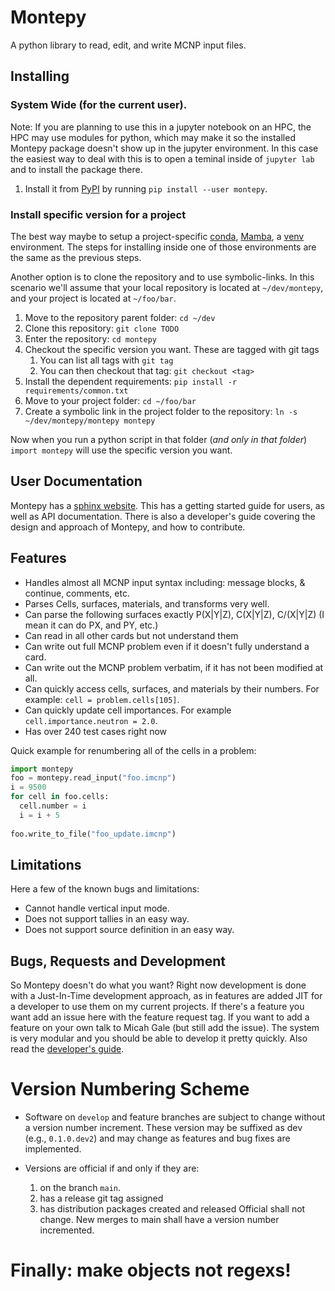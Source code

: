 # Montepy

A python library to read, edit, and write MCNP input files. 

## Installing


### System Wide (for the current user).

>>>
Note: If you are planning to use this in a jupyter notebook on an HPC, 
the HPC may use modules for python, which may make it so the installed Montepy package doesn't show up in the jupyter environment.
In this case the easiest way to deal with this is to open a teminal inside of `jupyter lab` and to install the package there.
>>>

1. Install it from [PyPI](https://pypi.org) by running `pip install --user montepy`.

### Install specific version for a project

The best way maybe to setup a project-specific [conda](https://docs.conda.io/projects/conda/en/latest/user-guide/tasks/manage-environments.html), 
[Mamba](https://mamba.readthedocs.io/en/latest/user_guide/concepts.html), 
a [venv](https://docs.python.org/3/library/venv.html) environment.
The steps for installing inside one of those environments are the same as the previous steps.

Another option is to clone the repository and to use symbolic-links. In this scenario we'll assume that your local
repository is located at `~/dev/montepy`, and your project is located at `~/foo/bar`. 

1. Move to the repository parent folder: `cd ~/dev`
1. Clone this repository: `git clone TODO` 
1. Enter the repository: `cd montepy`
1. Checkout the specific version you want. These are tagged with git tags
    1. You can list all tags with `git tag`
    1. You can then checkout that tag: `git checkout <tag>`
1. Install the dependent requirements: `pip install -r requirements/common.txt`
1. Move to your project folder: `cd ~/foo/bar`
1. Create a symbolic link in the project folder to the repository: `ln -s ~/dev/montepy/montepy montepy`

Now when you run a python script in that folder (*and only in that folder*) `import montepy` will use the specific version you want. 

## User Documentation

Montepy has a [sphinx website](https://experiment_analysis_all.pages.hpc.inl.gov/software/montepy/). 
This has a getting started guide for users,
as well as API documentation. 
There is also a developer's guide covering the design and approach of Montepy, and how to contribute.

## Features
	
* Handles almost all MCNP input syntax including: message blocks, & continue, comments, etc.
* Parses Cells, surfaces, materials, and transforms very well.	
* Can parse the following surfaces exactly P(X|Y|Z), C(X|Y|Z), C/(X|Y|Z) (I mean it can do PX, and PY, etc.)
* Can read in all other cards but not understand them	
* Can write out full MCNP problem even if it doesn't fully understand a card.	
* Can write out the MCNP problem verbatim, if it has not been modified at all.
* Can quickly access cells, surfaces, and materials by their numbers. For example: `cell = problem.cells[105]`.
* Can quickly update cell importances. For example `cell.importance.neutron = 2.0`.
* Has over 240 test cases right now 

 
Quick example for renumbering all of the cells in a problem:

```python
import montepy
foo = montepy.read_input("foo.imcnp")
i = 9500
for cell in foo.cells:
  cell.number = i
  i = i + 5
  
foo.write_to_file("foo_update.imcnp")

```

## Limitations

Here a few of the known bugs and limitations:

	
* Cannot handle vertical input mode.
* Does not support tallies in an easy way.
* Does not support source definition in an easy way.
	
## Bugs, Requests and Development

So Montepy doesn't do what you want? Right now development is done with a  Just-In-Time development approach, as in features are added JIT for a developer to use them on my current projects. 
If there's a feature you want add an issue here with the feature request tag. 
If you want to add a feature on your own talk to Micah Gale (but still add the issue). 
The system is very modular and you should be able to develop it pretty quickly.
Also read the [developer's guide](https://experiment_analysis_all.pages.hpc.inl.gov/software/montepy/developing.html).

# Version Numbering Scheme

* Software on `develop` and feature branches are subject to change without a version number increment. These version
  may be suffixed as dev (e.g., `0.1.0.dev2`) and may change as features and bug fixes are implemented.

* Versions are official if and only if they are:
   1. on the branch `main`.
   1. has a release git tag assigned
   1. has distribution packages created and released
   Official shall not change. New merges to main shall have a version number incremented.

 
# Finally: make objects not regexs!
